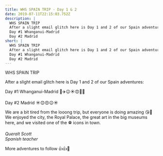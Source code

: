 ```yaml
---
title: WHS SPAIN TRIP - Day 1 & 2
date: 2019-07-11T22:15:03.752Z
description: |
  WHS SPAIN TRIP
  After a slight email glitch here is Day 1 and 2 of our Spain adventures:
  Day #1 Whanganui-Madrid 
  Day #2 Madrid 
short: |
  WHS SPAIN TRIP
  After a slight email glitch here is Day 1 and 2 of our Spain adventures:
  Day #1 Whanganui-Madrid 
  Day #2 Madrid
---
```

WHS SPAIN TRIP

After a slight email glitch here is Day 1 and 2 of our Spain adventures:

Day #1 Whanganui-Madrid 🎉✈️😉☀️😍🎉🎉

Day #2 Madrid ☀️😊😍😉☀️

We are a bit tired from the looong trip, but everyone is doing amazing 😘🎉 We enjoyed the city, the Royal Palace, the great art in the big museums here, and we visited one of the ⚽️ icons in town.

_Queralt Scott_\
_Spanish teacher_

More adventures to follow  👍👍🤩
